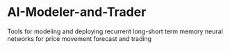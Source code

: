 # AI-Modeler-and-Trader
Tools for modeling and deploying recurrent long-short term memory neural networks for price movement forecast and trading
